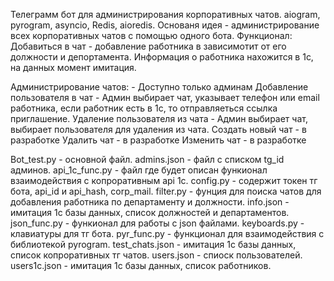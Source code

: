Телеграмм бот для администрирования корпоративных чатов.
aiogram, pyrogram, asyncio, Redis, aioredis.
Основаня идея - администрирование всех корпоративных чатов с помощью одного бота.
Функционал:
Добавиться в чат - добавление работника в зависимотит от его должности и депортамента. Информация о работника нахожится в 1с, на данных момент имитация.

Администрирование чатов: - Доступно только админам
Добавление пользователя в чат - Админ выбирает чат, указывает телефон или email работника, если работник есть в 1c, то отправляеться ссылка приглашение.
Удаление пользователя из чата - Админ выбирает чат, выбирает пользователя для удаления из чата.
Создать новый чат - в разработке
Удалить чат - в разработке
Изменить чат - в разработке


Bot_test.py - основной файл.
admins.json - файл с списком tg_id админов.
api_1c_func.py - файл где будет описан функионал взаимодействия c копроративным api 1c.
config.py - содержит токен тг бота, api_id и api_hash, corp_mail.
filter.py - фунция для поиска чатов для добавления работника по департаменту и должности.
info.json - имитация 1с базы данных, список должностей и департаментов.
json_func.py - функионал для работы с json файлами.
keyboards.py - клавиатуры для тг бота.
pyr_func.py - функционал для взаимодействия с библиотекой pyrogram.
test_chats.json - имитация 1с базы данных, список копроративных тг чатов.
users.json - спиоск пользователей.
users1c.json - имитация 1с базы данных, список работников.
